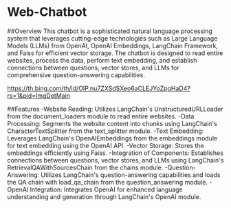 # Web-Chatbot

##Overview
This chatbot is a sophisticated natural language processing system that leverages cutting-edge technologies such as Large Language Models (LLMs) from OpenAI, OpenAI Embeddings, LangChain Framework, and Faiss for efficient vector storage. The chatbot is designed to read entire websites, process the data, perform text embedding, and establish connections between questions, vector stores, and LLMs for comprehensive question-answering capabilities.

https://th.bing.com/th/id/OIP.nu7ZXSdSXeo6aCLEJYoZpgHaD4?rs=1&pid=ImgDetMain

##Features
-Website Reading: Utilizes LangChain's UnstructuredURLLoader from the document_loaders module to read entire websites.
-Data Processing: Segments the website content into chunks using LangChain's CharacterTextSplitter from the text_splitter module.
-Text Embedding: Leverages LangChain's OpenAIEmbeddings from the embeddings module for text embedding using the OpenAI API.
-Vector Storage: Stores the embeddings efficiently using Faiss.
-Integration of Components: Establishes connections between questions, vector stores, and LLMs using LangChain's RetrievalQAWithSourcesChain from the chains module.
-Question-Answering: Utilizes LangChain's question-answering capabilities and loads the QA chain with load_qa_chain from the question_answering module.
-OpenAI Integration: Integrates OpenAI for enhanced language understanding and generation through LangChain's OpenAI module.
